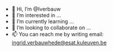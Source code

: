 - 👋 Hi, I’m @Iverbauw
- 👀 I’m interested in ...
- 🌱 I’m currently learning ...
- 💞️ I’m looking to collaborate on ...
- 📫 You can reach me by writing email: ingrid.verbauwhede@esat.kuleuven.be

<!---
Iverbauw/Iverbauw is a ✨ special ✨ repository because its `README.md` (this file) appears on your GitHub profile.
You can click the Preview link to take a look at your changes.
--->
